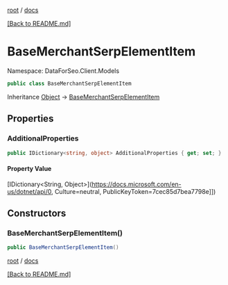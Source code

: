 [root](./../ "root") / [docs](./ "docs")

[[Back to README.md]](./../README.md "[Back to README.md]")

# BaseMerchantSerpElementItem

Namespace: DataForSeo.Client.Models

```csharp
public class BaseMerchantSerpElementItem
```

Inheritance [Object](https://docs.microsoft.com/en-us/dotnet/api/Object) → [BaseMerchantSerpElementItem](./BaseMerchantSerpElementItem.md)

## Properties

### **AdditionalProperties**

```csharp
public IDictionary<string, object> AdditionalProperties { get; set; }
```

#### Property Value

[IDictionary&lt;String, Object&gt;](https://docs.microsoft.com/en-us/dotnet/api/0, Culture=neutral, PublicKeyToken=7cec85d7bea7798e]])<br>

## Constructors

### **BaseMerchantSerpElementItem()**

```csharp
public BaseMerchantSerpElementItem()
```

[root](./../ "root") / [docs](./ "docs")

[[Back to README.md]](./../README.md "[Back to README.md]")